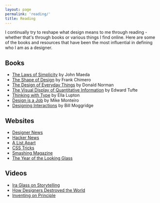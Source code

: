 ```yaml
---
layout: page
permalink: 'reading/'
title: Reading
---
```


I continually try to reshape what design means to me through reading - whether that's through books or various things I find online. Here are some of the books and resources that have been the most influential in defining who I am as a designer.

## Books

  - [The Laws of Simplicity](http://lawsofsimplicity.com/) by John Maeda
  - [The Shape of Design](http://shapeofdesignbook.com/) by Frank Chimero
  - [The Design of Everyday Things](http://www.amazon.com/Design-Everyday-Things-Donald-Norman/dp/1452654123) by Donald Norman
  - [The Visual Display of Quantitative Information](http://www.edwardtufte.com/tufte/books_vdqi) by Edward Tufte
  - [Thinking with Type](http://www.thinkingwithtype.com/) by Ella Lupton
  - [Design is a Job](http://abookapart.com/products/design-is-a-job) by Mike Monteiro
  - [Designing Interactions](https://mitpress.mit.edu/books/designing-interactions) by Bill Moggridge

## Websites
  - [Designer News](https://news.layervault.com/)
  - [Hacker News](https://news.ycombinator.com/)
  - [A List Apart](http://alistapart.com/)
  - [CSS Tricks](https://css-tricks.com/)
  - [Smashing Magazine](http://www.smashingmagazine.com/)
  - [The Year of the Looking Glass](https://medium.com/the-year-of-the-looking-glass)

## Videos

  - [Ira Glass on Storytelling](https://www.youtube.com/watch?v=loxJ3FtCJJA)
  - [How Designers Destroyed the World](https://vimeo.com/68470326)
  - [Inventing on Principle](https://vimeo.com/36579366)